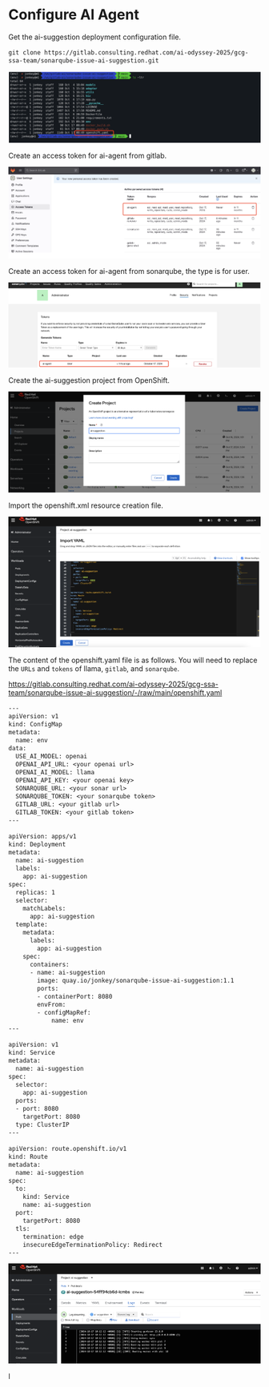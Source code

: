 # Configure AI Agent

Get the ai-suggestion deployment configuration file.

```
git clone https://gitlab.consulting.redhat.com/ai-odyssey-2025/gcg-ssa-team/sonarqube-issue-ai-suggestion.git
```

![image-20241030214738243](assets/4-4-configure-ai-agent/image-20241030214738243.png)

Create an access token for ai-agent from gitlab.

![image-20241030214818318](assets/4-4-configure-ai-agent/image-20241030214818318.png)

Create an access token for ai-agent from sonarqube, the type is for user.

![image-20241030214916308](assets/4-4-configure-ai-agent/image-20241030214916308.png)

Create the ai-suggestion project from OpenShift.

![image-20241030214940862](assets/4-4-configure-ai-agent/image-20241030214940862.png)

Import the openshift.xml resource creation file.

![image-20241030215016106](assets/4-4-configure-ai-agent/image-20241030215016106.png)

The content of the openshift.yaml file is as follows. You will need to replace the `URLs` and `tokens` of llama, `gitlab`, and `sonarqube`.

https://gitlab.consulting.redhat.com/ai-odyssey-2025/gcg-ssa-team/sonarqube-issue-ai-suggestion/-/raw/main/openshift.yaml

```
---
apiVersion: v1
kind: ConfigMap
metadata:
  name: env
data:
  USE_AI_MODEL: openai
  OPENAI_API_URL: <your openai url>
  OPENAI_AI_MODEL: llama
  OPENAI_API_KEY: <your openai key>
  SONARQUBE_URL: <your sonar url>
  SONARQUBE_TOKEN: <your sonarqube token>
  GITLAB_URL: <your gitlab url>
  GITLAB_TOKEN: <your gitlab token>
---

apiVersion: apps/v1
kind: Deployment
metadata:
  name: ai-suggestion
  labels:
    app: ai-suggestion
spec:
  replicas: 1
  selector:
    matchLabels:
      app: ai-suggestion
  template:
    metadata:
      labels:
        app: ai-suggestion
    spec:
      containers:
      - name: ai-suggestion
        image: quay.io/jonkey/sonarqube-issue-ai-suggestion:1.1
        ports:
        - containerPort: 8080
        envFrom:
        - configMapRef:
            name: env
---

apiVersion: v1
kind: Service
metadata:
  name: ai-suggestion
spec:
  selector:
    app: ai-suggestion
  ports:
  - port: 8080
    targetPort: 8080
  type: ClusterIP
---

apiVersion: route.openshift.io/v1
kind: Route
metadata:
  name: ai-suggestion
spec:
  to:
    kind: Service
    name: ai-suggestion
  port:
    targetPort: 8080
  tls:
    termination: edge
    insecureEdgeTerminationPolicy: Redirect
---
```

![image-20241030215219308](assets/4-4-configure-ai-agent/image-20241030215219308.png)

l
